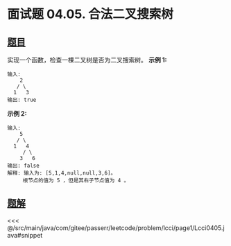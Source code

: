 # 面试题 04.05. 合法二叉搜索树

## [题目](https://leetcode.cn/problems/legal-binary-search-tree-lcci/)
实现一个函数，检查一棵二叉树是否为二叉搜索树。
**示例 1:**

```
输入:
    2
   / \
  1   3
输出: true
```

**示例 2:**

```
输入:
    5
   / \
  1   4
     / \
    3   6
输出: false
解释: 输入为: [5,1,4,null,null,3,6]。
     根节点的值为 5 ，但是其右子节点值为 4 。
```



## [题解](https://github.com/PasseRR/JavaLeetCode/blob/master/src/main/java/com/gitee/passerr/leetcode/problem/lcci/page1/Lcci0405.java)

<<< @/src/main/java/com/gitee/passerr/leetcode/problem/lcci/page1/Lcci0405.java#snippet
